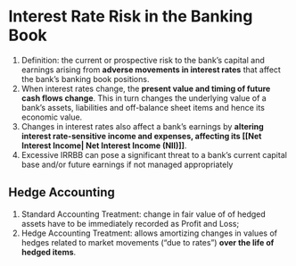 # Interest Rate Risk in the Banking Book
1. Definition: the current or prospective risk to the bank’s capital and earnings arising from **adverse movements in interest rates** that affect the bank’s banking book positions. 
2. When interest rates change, the **present value and timing of future cash flows change**. This in turn changes the underlying value of a bank’s assets, liabilities and off-balance sheet items and hence its economic value. 
3. Changes in interest rates also affect a bank’s earnings by **altering interest rate-sensitive income and expenses,  affecting its [[Net Interest Income| Net Interest Income (NII)]]**. 
4. Excessive IRRBB can pose a significant threat to a bank’s current capital base and/or future earnings if not managed appropriately

## Hedge Accounting
1. Standard Accounting Treatment: change in fair value of of hedged assets have to be immediately recorded as Profit and Loss;
2. Hedge Accounting Treatment: allows amortizing changes in values of hedges related to market movements (“due to rates”) **over the life of hedged items**.